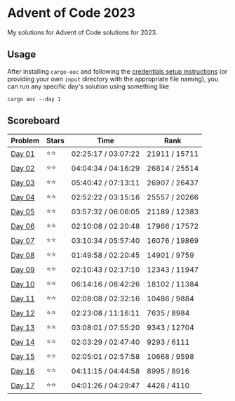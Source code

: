 # Advent of Code 2023

My solutions for Advent of Code solutions for 2023.

## Usage

After installing `cargo-aoc` and following the [credentials setup instructions](https://github.com/gobanos/cargo-aoc#setting-up-the-cli) (or providing your own `input` directory with the appropriate file
naming), you can run any specific day's solution using something like 

    cargo aoc --day 1

## Scoreboard

| Problem | Stars | Time | Rank |
| ------- | ----- | ---- | ---- |
| [Day 01](./src/day01.rs) | ⭐⭐ | 02:25:17 / 03:07:22 | 21911 / 15711 |
| [Day 02](./src/day02.rs) | ⭐⭐ | 04:04:34 / 04:16:29 | 26814 / 25514 |
| [Day 03](./src/day03.rs) | ⭐⭐ | 05:40:42 / 07:13:11 | 26907 / 26437 |
| [Day 04](./src/day04.rs) | ⭐⭐ | 02:52:22 / 03:15:16 | 25557 / 20266 |
| [Day 05](./src/day05.rs) | ⭐⭐ | 03:57:32 / 06:06:05 | 21189 / 12383 |
| [Day 06](./src/day06.rs) | ⭐⭐ | 02:10:08 / 02:20:48 | 17966 / 17572 |
| [Day 07](./src/day07.rs) | ⭐⭐ | 03:10:34 / 05:57:40 | 16076 / 19869 |
| [Day 08](./src/day08.rs) | ⭐⭐ | 01:49:58 / 02:20:45 | 14901 / 9759 |
| [Day 09](./src/day09.rs) | ⭐⭐ | 02:10:43 / 02:17:10 | 12343 / 11947 |
| [Day 10](./src/day10.rs) | ⭐⭐ | 06:14:16 / 08:42:26 | 18102 / 11384 |
| [Day 11](./src/day11.rs) | ⭐⭐ | 02:08:08 / 02:32:16 | 10486 / 9884 |
| [Day 12](./src/day12.rs) | ⭐⭐ | 02:23:08 / 11:16:11 | 7635 / 8984 |
| [Day 13](./src/day13.rs) | ⭐⭐ | 03:08:01 / 07:55:20 | 9343 / 12704 |
| [Day 14](./src/day14.rs) | ⭐⭐ | 02:03:29 / 02:47:40 | 9293 / 6111 |
| [Day 15](./src/day15.rs) | ⭐⭐ | 02:05:01 / 02:57:58 | 10668 / 9598 |
| [Day 16](./src/day16.rs) | ⭐⭐ | 04:11:15 / 04:44:58 | 8995 / 8916 |
| [Day 17](./src/day17.rs) | ⭐⭐ | 04:01:26 / 04:29:47 | 4428 / 4110 |
